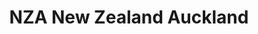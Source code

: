 ---
title: "NZA New Zealand Auckland"
url: /garmisch-partenkirchen/nza-new-zealand-auckland/
shop: Kleidung
---